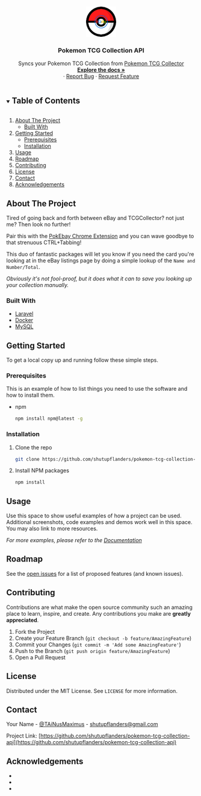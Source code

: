
<p align="center">
  <a href="https://github.com/shutupflanders/pokemon-tcg-collection-api">
    <img src="images/logo.png" alt="Logo" width="80" height="80" />
  </a>

<h3 align="center">Pokemon TCG Collection API</h3>

  <p align="center">
    Syncs your Pokemon TCG Collection from <a href="https://www.tcgcollector.com/">Pokemon TCG Collector</a>
    <br />
    <a href="https://github.com/shutupflanders/pokemon-tcg-collection-api"><strong>Explore the docs »</strong></a>
    <br />
    ·
    <a href="https://github.com/shutupflanders/pokemon-tcg-collection-api/issues">Report Bug</a>
    ·
    <a href="https://github.com/shutupflanders/pokemon-tcg-collection-api/issues">Request Feature</a>
  </p>
</p>



<!-- TABLE OF CONTENTS -->
<details open="open">
  <summary><h2 style="display: inline-block">Table of Contents</h2></summary>
  <ol>
    <li>
      <a href="#about-the-project">About The Project</a>
      <ul>
        <li><a href="#built-with">Built With</a></li>
      </ul>
    </li>
    <li>
      <a href="#getting-started">Getting Started</a>
      <ul>
        <li><a href="#prerequisites">Prerequisites</a></li>
        <li><a href="#installation">Installation</a></li>
      </ul>
    </li>
    <li><a href="#usage">Usage</a></li>
    <li><a href="#roadmap">Roadmap</a></li>
    <li><a href="#contributing">Contributing</a></li>
    <li><a href="#license">License</a></li>
    <li><a href="#contact">Contact</a></li>
    <li><a href="#acknowledgements">Acknowledgements</a></li>
  </ol>
</details>



<!-- ABOUT THE PROJECT -->
## About The Project

Tired of going back and forth between eBay and TCGCollector? not just me? Then look no further!

Pair this with the [PokEbay Chrome Extension](https://github.com/shutupflanders/pokebay-chrome-extension) and you
can wave goodbye to that strenuous CTRL+Tabbing!

This duo of fantastic packages will let you know if you need the card you're looking at in the eBay listings page
by doing a simple lookup of the `Name and Number/Total`.

<em>Obviously it's not fool-proof, but it does what it can to save you looking up your collection manually.</em>

### Built With

* [Laravel](https://laravel.com/)
* [Docker](https://www.docker.com/)
* [MySQL](https://www.mysql.com/)

<!-- GETTING STARTED -->
## Getting Started

To get a local copy up and running follow these simple steps.

### Prerequisites

This is an example of how to list things you need to use the software and how to install them.
* npm
  ```sh
  npm install npm@latest -g
  ```

### Installation

1. Clone the repo
   ```sh
   git clone https://github.com/shutupflanders/pokemon-tcg-collection-api.git
   ```
2. Install NPM packages
   ```sh
   npm install
   ```



<!-- USAGE EXAMPLES -->
## Usage

Use this space to show useful examples of how a project can be used. Additional screenshots, code examples and demos work well in this space. You may also link to more resources.

_For more examples, please refer to the [Documentation](https://example.com)_



<!-- ROADMAP -->
## Roadmap

See the [open issues](https://github.com/shutupflanders/pokemon-tcg-collection-api/issues) for a list of proposed features (and known issues).



<!-- CONTRIBUTING -->
## Contributing

Contributions are what make the open source community such an amazing place to learn, inspire, and create. Any contributions you make are **greatly appreciated**.

1. Fork the Project
2. Create your Feature Branch (`git checkout -b feature/AmazingFeature`)
3. Commit your Changes (`git commit -m 'Add some AmazingFeature'`)
4. Push to the Branch (`git push origin feature/AmazingFeature`)
5. Open a Pull Request



<!-- LICENSE -->
## License

Distributed under the MIT License. See `LICENSE` for more information.



<!-- CONTACT -->
## Contact

Your Name - [@TAiNusMaximus](https://twitter.com/TAiNusMaximus) - shutupflanders@gmail.com

Project Link: [https://github.com/shutupflanders/pokemon-tcg-collection-api](https://github.com/shutupflanders/pokemon-tcg-collection-api)



<!-- ACKNOWLEDGEMENTS -->
## Acknowledgements

* []()
* []()
* []()





<!-- MARKDOWN LINKS & IMAGES -->
<!-- https://www.markdownguide.org/basic-syntax/#reference-style-links -->
[contributors-shield]: https://img.shields.io/github/contributors/shutupflanders/repo.svg?style=for-the-badge
[contributors-url]: https://github.com/shutupflanders/pokemon-tcg-collection-api/graphs/contributors
[forks-shield]: https://img.shields.io/github/forks/shutupflanders/repo.svg?style=for-the-badge
[forks-url]: https://github.com/shutupflanders/pokemon-tcg-collection-api/network/members
[stars-shield]: https://img.shields.io/github/stars/shutupflanders/repo.svg?style=for-the-badge
[stars-url]: https://github.com/shutupflanders/pokemon-tcg-collection-api/stargazers
[issues-shield]: https://img.shields.io/github/issues/shutupflanders/repo.svg?style=for-the-badge
[issues-url]: https://github.com/shutupflanders/pokemon-tcg-collection-api/issues
[license-shield]: https://img.shields.io/github/license/shutupflanders/repo.svg?style=for-the-badge
[license-url]: https://github.com/shutupflanders/pokemon-tcg-collection-api/blob/master/LICENSE.txt
[linkedin-shield]: https://img.shields.io/badge/-LinkedIn-black.svg?style=for-the-badge&logo=linkedin&colorB=555
[linkedin-url]: https://linkedin.com/in/shutupflanders
